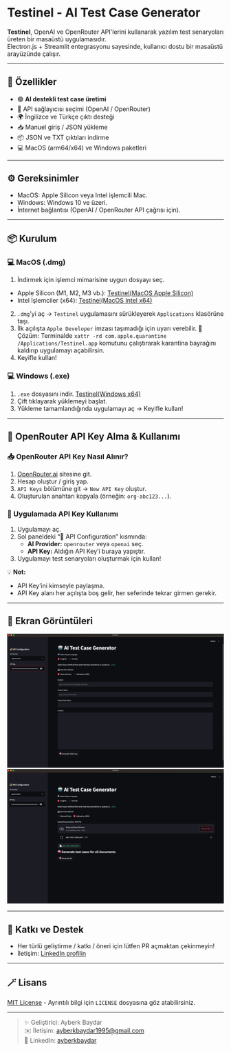 # Testinel - AI Test Case Generator

**Testinel**, OpenAI ve OpenRouter API'lerini kullanarak yazılım test senaryoları üreten bir masaüstü uygulamasıdır.  
Electron.js + Streamlit entegrasyonu sayesinde, kullanıcı dostu bir masaüstü arayüzünde çalışır.  

---

## 🚀 Özellikler
- 🟢 **AI destekli test case üretimi**
- 🔐 API sağlayıcısı seçimi (OpenAI / OpenRouter)
- 🌍 İngilizce ve Türkçe çıktı desteği
- 📥 Manuel giriş / JSON yükleme
- 📦 JSON ve TXT çıktıları indirme
- 💻 MacOS (arm64/x64) ve Windows paketleri

---

## ⚙️ Gereksinimler
- MacOS: Apple Silicon veya Intel işlemcili Mac.
- Windows: Windows 10 ve üzeri.
- İnternet bağlantısı (OpenAI / OpenRouter API çağrısı için).

---

## 📦 Kurulum

### 💻 MacOS (.dmg)
1. İndirmek için işlemci mimarisine uygun dosyayı seç.
 - Apple Silicon (M1, M2, M3 vb.):
[Testinel(MacOS Apple Silicon)](https://github.com/ayberkbaydar/TestCaseAgentApp/releases/download/v1.0.0/Testinel-1.0.0-arm64.dmg)
 - Intel İşlemciler (x64):
[Testinel(MacOS Intel x64)](https://github.com/ayberkbaydar/TestCaseAgentApp/releases/download/v1.0.0/Testinel-1.0.0.dmg)
2. `.dmg`’yi aç → `Testinel` uygulamasını sürükleyerek `Applications` klasörüne taşı.
3. İlk açılışta `Apple Developer` imzası taşımadığı için uyarı verebilir.
    🔧 Çözüm:
        Terminalde `xattr -rd com.apple.quarantine /Applications/Testinel.app` komutunu
        çalıştırarak karantina bayrağını kaldırıp uygulamayı açabilirsin.
4. Keyifle kullan!

### 💻 Windows (.exe)
1. `.exe` dosyasını indir.
[Testinel(Windows x64)](https://github.com/ayberkbaydar/TestCaseAgentApp/releases/download/v1.0.0/Testinel.Setup.1.0.0.exe)
2. Çift tıklayarak yüklemeyi başlat.
3. Yükleme tamamlandığında uygulamayı aç → Keyifle kullan!

---

## 🔑 OpenRouter API Key Alma & Kullanımı

### 📥 OpenRouter API Key Nasıl Alınır?
1. [OpenRouter.ai](https://openrouter.ai/) sitesine git.
2. Hesap oluştur / giriş yap.
3. `API Keys` bölümüne git → `New API Key` oluştur.
4. Oluşturulan anahtarı kopyala (örneğin: `org-abc123...`).

### 🚀 Uygulamada API Key Kullanımı
1. Uygulamayı aç.
2. Sol paneldeki “🔐 API Configuration” kısmında:
   - **AI Provider:** `openrouter` veya `openai` seç.
   - **API Key:** Aldığın API Key’i buraya yapıştır.
3. Uygulamayı test senaryoları oluşturmak için kullan!

💡 **Not:**  
- API Key’ini kimseyle paylaşma.  
- API Key alanı her açılışta boş gelir, her seferinde tekrar girmen gerekir.

---

## 📸 Ekran Görüntüleri
![Manual Entry](./screenshots/01.png)
![Upload as JSON](./screenshots/02.png)

---

## 🌟 Katkı ve Destek
- Her türlü geliştirme / katkı / öneri için lütfen PR açmaktan çekinmeyin!
- İletişim: [LinkedIn profilin](https://linkedin.com/in/ayberkbaydar)  

---

## 🪄 Lisans
[MIT License](./LICENSE) - Ayrıntılı bilgi için `LICENSE` dosyasına göz atabilirsiniz.

---

> ✨ Geliştirici: Ayberk Baydar  
> ✉️ İletişim: ayberkbaydar1995@gmail.com  
> 💼 LinkedIn: [ayberkbaydar](https://linkedin.com/in/ayberkbaydar)

